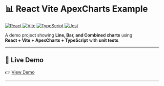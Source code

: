 # 📊 React Vite ApexCharts Example

[![React](https://img.shields.io/badge/React-18-blue?logo=react)](https://react.dev/)
[![Vite](https://img.shields.io/badge/Vite-4-purple?logo=vite)](https://vitejs.dev/)
[![TypeScript](https://img.shields.io/badge/TypeScript-5-blue?logo=typescript)](https://www.typescriptlang.org/)
[![Jest](https://img.shields.io/badge/Tested_with-Jest-green?logo=jest)](https://jestjs.io/)

A demo project showing **Line, Bar, and Combined charts** using  
**React + Vite + ApexCharts + TypeScript** with **unit tests**.

---

## 🚀 Live Demo

👉 [View Demo](https://react-apex-chart.vercel.app/)  

---
